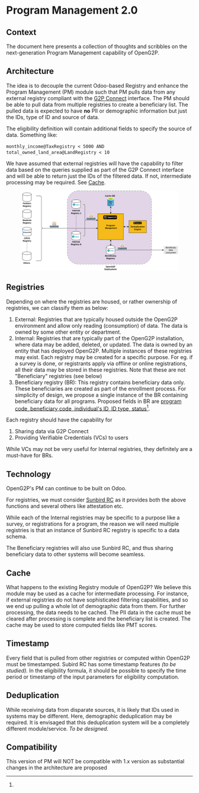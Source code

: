 # Program Management 2.0

## Context

The document here presents a collection of thoughts and scribbles on the next-generation Program Management capability of OpenG2P.

## Architecture

The idea is to decouple the current Odoo-based Registry and enhance the Program Management (PM) module such that PM pulls data from any external registry compliant with the [G2P Connect](https://g2pconnect.global/) interface. The PM should be able to pull data from multiple registries to create a beneficiary list. The pulled data is expected to have **no** PII or demographic information but just the IDs, type of ID and source of data.

The eligibility definition will contain additional fields to specify the source of data. Something like:

```
monthly_income@TaxRegistry < 5000 AND total_owned_land_area@LandRegistry < 10
```

We have assumed that external registries will have the capability to filter data based on the queries supplied as part of the G2P Connect interface and will be able to return just the IDs of the filtered data. If not, intermediate processing may be required. See [Cache](program-management-2.0.md#cache).



<figure><img src="https://raw.githubusercontent.com/OpenG2P/openg2p-documentation/develop/.gitbook/assets/program-management-2.0.png" alt=""><figcaption></figcaption></figure>

## Registries

Depending on where the registries are housed, or rather ownership of registries, we can classify them as below:

1. External:  Registries that are typically housed outside the OpenG2P environment and allow only reading (consumption) of data.  The data is owned by some other entity or department.
2. Internal:  Registries that are typically part of the OpenG2P installation, where data may be added, deleted, or updated. The data is owned by an entity that has deployed OpenG2P. Multiple instances of these registries may exist. Each registry may be created for a specific purpose. For eg. if a survey is done, or registrants apply via offline or online registrations, all their data may be stored in these registries. Note that these are not "Beneficiary" registries (see below)
3. Beneficiary registry (BR):  This registry contains beneficiary data only. These beneficiaries are created as part of the enrollment process. For simplicity of design, we propose a single instance of the BR containing beneficiary data for all programs. Proposed fields in BR are [program code, beneficiary code, individual's ID, ID type, status](#user-content-fn-1)[^1].

Each registry should have the capability for

1. Sharing data via G2P Connect
2. Providing Verifiable Credentials (VCs) to users

While VCs may not be very useful for Internal registries, they definitely are a must-have for BRs.&#x20;

## Technology

OpenG2P's PM can continue to be built on Odoo. &#x20;

For registries, we must consider [Sunbird RC](https://docs.sunbirdrc.dev/learn/readme) as it provides both the above functions and several others like attestation etc.&#x20;

While each of the Internal registries may be specific to a purpose like a survey, or registrations for a program, the reason we will need multiple registries is that an instance of Sunbird RC registry is specific to a data schema.

The Beneficiary registries will also use Sunbird RC, and thus sharing beneficiary data to other systems will become seamless.

## Cache

What happens to the existing Registry module of OpenG2P?  We believe this module may be used as a cache for intermediate processing.  For instance, if external registries do not have sophisticated filtering capabilities, and so we end up pulling a whole lot of demographic data from them. For further processing, the data needs to be cached. The PII data in the cache must be cleared after processing is complete and the beneficiary list is created. The cache may be used to store computed fields like PMT scores.&#x20;

## Timestamp

Every field that is pulled from other registries or computed within OpenG2P must be timestamped. Subird RC has some timestamp features _(to be studied)._ In the eligibility formula, it should be possible to specify the time period or timestamp of the input parameters for eligibility computation. &#x20;

## Deduplication

While receiving data from disparate sources, it is likely that IDs used in systems may be different. Here, demographic deduplication may be required. It is envisaged that this deduplication system will be a completely different module/service. _To be designed_.

## Compatibility

This version of PM will NOT be compatible with 1.x version as substantial changes in the architecture are proposed





[^1]: 
